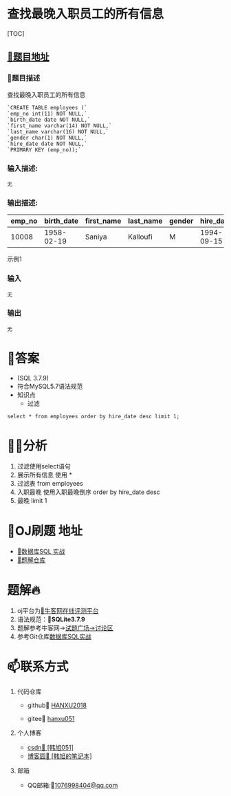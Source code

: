 # 查找最晚入职员工的所有信息

[TOC]

## [🚀题目地址](https://www.nowcoder.com/practice/218ae58dfdcd4af195fff264e062138f?tpId=82&tqId=29753&tPage=1&rp=&ru=%2Fta%2Fsql&qru=%2Fta%2Fsql%2Fquestion-ranking)

### 🎈题目描述


查找最晚入职员工的所有信息
```
`CREATE TABLE employees (`
`emp_no int(11) NOT NULL,`
`birth_date date NOT NULL,`
`first_name varchar(14) NOT NULL,`
`last_name varchar(16) NOT NULL,`
`gender char(1) NOT NULL,`
`hire_date date NOT NULL,`
`PRIMARY KEY (emp_no));`
```
### 输入描述:

```
无
```

### 输出描述:
| emp_no | birth_date | first_name | last_name | gender | hire_date  |
| :----- | :--------- | :--------- | :-------- | :----- | :--------- |
| 10008  | 1958-02-19 | Saniya     | Kalloufi  | M      | 1994-09-15 |

示例1

### 输入

```
无
```

### 输出

```
无
```

# 🎉答案

- (SQL 3.7.9)
- 符合MySQL5.7语法规范
- 知识点
  - 过滤

```
select * from employees order by hire_date desc limit 1;
```

# 🕵️‍♀️分析

1. 过滤使用select语句
2. 展示所有信息 使用 * 
3. 过滤表 from employees
4. 入职最晚 使用入职最晚倒序  order by hire_date desc
5. 最晚 limit 1

# 🍭OJ刷题 地址

- [🚀数据库SQL 实战](https://www.nowcoder.com/ta/sql)
- [🎉题解仓库](https://github.com/HANXU2018/nowcoderSQL)

# 题解🔥

1. oj平台为[🐂牛客网在线评测平台](https://www.nowcoder.com/ta/sql)
2. 语法规范：🎯**SQLite3.7.9**
3. 题解参考牛客网->[试题广场->讨论区](https://www.nowcoder.com/questionCenter)
4. 参考Git仓库[数据库SQL实战](https://gitee.com/xuthus5/Database-SQL-Actual-Combat)


# 📫联系方式

1. 代码仓库

	- github🍦  [HANXU2018](https://github.com/HANXU2018)

	- gitee🍦 [hanxu051](https://gitee.com/hanxu051)

2. 个人博客

	- [csdn🍦 [韩旭051]](https://hanxu.blog.csdn.net/)
	- [博客园🍦 [韩旭的笔记本]](https://www.cnblogs.com/hx97/)

3. 邮箱

	- QQ邮箱:🍦[1076998404@qq.com](1076998404@qq.com)
